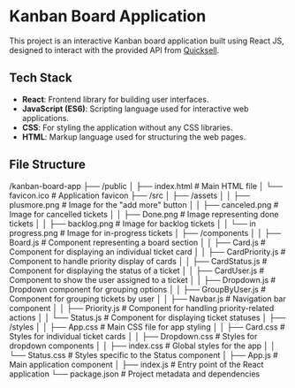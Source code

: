 # Kanban Board Application

This project is an interactive Kanban board application built using React JS, designed to interact with the provided API from [Quicksell](https://api.quicksell.co/v1/internal/frontend-assignment).

## Tech Stack

- **React**: Frontend library for building user interfaces.
- **JavaScript (ES6)**: Scripting language used for interactive web applications.
- **CSS**: For styling the application without any CSS libraries.
- **HTML**: Markup language used for structuring the web pages.

## File Structure

/kanban-board-app ├── /public │ ├── index.html # Main HTML file │ └── favicon.ico # Application favicon ├── /src │ ├── /assets │ │ ├── plusmore.png # Image for the "add more" button │ │ ├── canceled.png # Image for cancelled tickets │ │ ├── Done.png # Image representing done tickets │ │ ├── backlog.png # Image for backlog tickets │ │ └── in progress.png # Image for in-progress tickets │ ├── /components │ │ ├── Board.js # Component representing a board section │ │ ├── Card.js # Component for displaying an individual ticket card │ │ ├── CardPriority.js # Component to handle priority display of cards │ │ ├── CardStatus.js # Component for displaying the status of a ticket │ │ ├── CardUser.js # Component to show the user assigned to a ticket │ │ ├── Dropdown.js # Dropdown component for grouping options │ │ ├── GroupByUser.js # Component for grouping tickets by user │ │ ├── Navbar.js # Navigation bar component │ │ ├── Priority.js # Component for handling priority-related actions │ │ └── Status.js # Component for displaying ticket statuses │ ├── /styles │ │ ├── App.css # Main CSS file for app styling │ │ ├── Card.css # Styles for individual ticket cards │ │ ├── Dropdown.css # Styles for dropdown components │ │ ├── index.css # Global styles for the app │ │ └── Status.css # Styles specific to the Status component │ ├── App.js # Main application component │ ├── index.js # Entry point of the React application └── package.json # Project metadata and dependencies